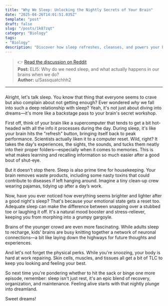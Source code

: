 ```yaml
---
title: "Why We Sleep: Unlocking the Nightly Secrets of Your Brain"
date: "2025-04-26T14:01:51.035Z"
template: "post"
draft: false
slug: "/posts/1k87zqt"
category: "Biology"
tags:
- "Biology"
description: "Discover how sleep refreshes, cleanses, and powers your brain for a brighter mood."
---
```

>👉 [Read the discussion on Reddit](https://www.reddit.com/r/explainlikeimfive/comments/1k87zqt)  
>**Post:** ELI5: Why do we need sleep, and what actually happens in our brains when we do?  
>**Author:** u/Sassquatchhh2  
---

### 

Alright, let's talk sleep. You know that thing that everyone seems to crave but also complain about not getting enough? Ever wondered *why* we fall into such a deep relationship with sleep? Yeah, it's not just about diving into dreams—it's more like a backstage pass to your brain's secret workshop.

First off, think of your brain like a supercomputer that tends to get a bit hot-headed with all the info it processes during the day. During sleep, it's like your brain hits the "refresh" button, bringing itself back to peak performance. Scientists actually liken it to a computer reset. Wild, right? It takes the day's experiences, the sights, the sounds, and tucks them neatly into their proper folders—especially when it comes to memories. This is what makes learning and recalling information so much easier after a good bout of shut-eye.

But it doesn't stop there. Sleep is also prime time for housekeeping. Your brain removes waste products, including some nasty toxins that could contribute to diseases if left hanging around. Imagine a tiny clean-up crew wearing pajamas, tidying up after a day’s work.

Now, have you ever noticed how everything seems brighter and lighter after a good night's sleep? That's because your emotional state gets a reset too. Adequate sleep can make the difference between snapping over a stubbed toe or laughing it off. It's a natural mood booster and stress-reliever, keeping you from morphing into a grumpy gargoyle.

Brains of the younger crowd are even more fascinating. While adults sleep to recharge, kids' brains are busy knitting together a network of neuronal connections—a bit like laying down the highways for future thoughts and experiences.

And let's not forget the physical perks. While you're snoozing, your body is hard at work repairing. Skin cells, muscles, and tissues all get a bit of TLC to keep you looking and feeling your best.

So next time you're pondering whether to hit the sack or binge one more episode, remember: sleep isn't just rest, it's an epic blend of recovery, organization, and maintenance. Feeling alive starts with that nightly plunge into dreamland.

Sweet dreams! 